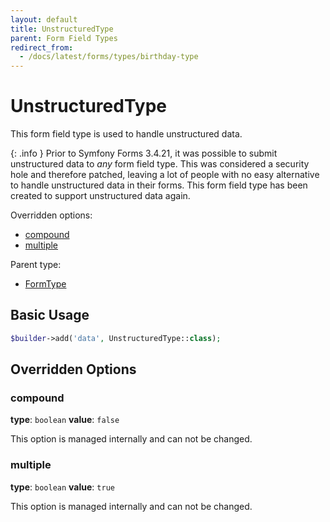 ```yaml
---
layout: default
title: UnstructuredType
parent: Form Field Types
redirect_from:
  - /docs/latest/forms/types/birthday-type
---
```


# UnstructuredType

This form field type is used to handle unstructured data.

{: .info }
Prior to Symfony Forms 3.4.21, it was possible to submit unstructured data to *any* form field type.
This was considered a security hole and therefore patched, leaving a lot of people with no easy
alternative to handle unstructured data in their forms. This form field type has been created to
support unstructured data again.

Overridden options:

* [compound](#compound)
* [multiple](#multiple)

Parent type:

* [FormType](http://symfony.com/doc/6.0/reference/forms/types/form.html)

## Basic Usage

```php
$builder->add('data', UnstructuredType::class);
```

## Overridden Options

### compound

**type**: `boolean` **value**: `false`

This option is managed internally and can not be changed.

### multiple

**type**: `boolean` **value**: `true`

This option is managed internally and can not be changed.
